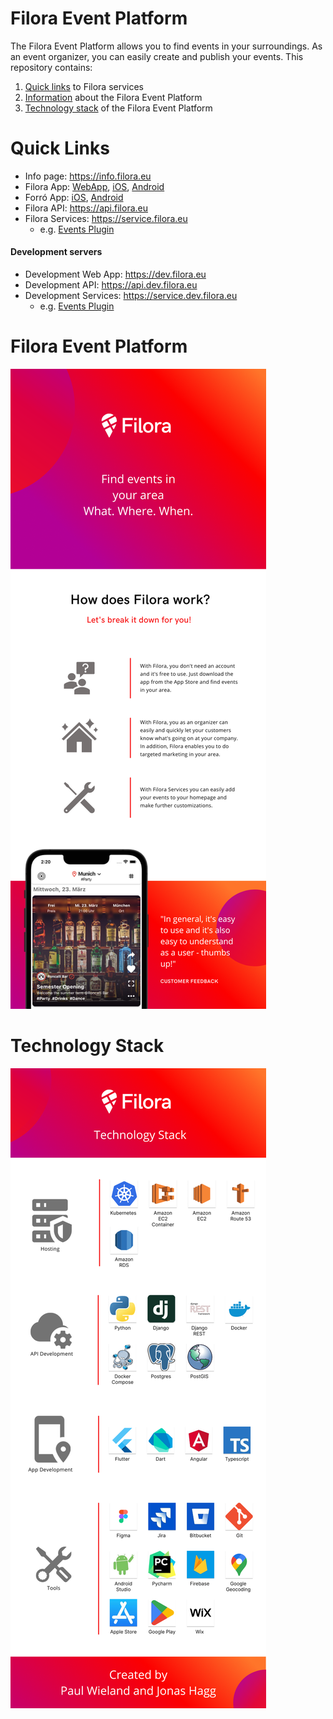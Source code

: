 # Filora Event Platform

The Filora Event Platform allows you to find events in your surroundings.
As an event organizer, you can easily create and publish your events.
This repository contains:

1. [Quick links](#quick-links) to Filora services
2. [Information](#filora-event-platform) about the Filora Event Platform
3. [Technology stack](#technology-stack)  of the Filora Event Platform

# Quick Links
- Info page: https://info.filora.eu
- Filora App: [WebApp](https://filora.eu), [iOS](https://link.filora.eu/appleStoreInfoPage), [Android](https://link.filora.eu/playStoreInfoPage)
- Forró App: [iOS](https://apps.apple.com/app/filora/id1625125570), [Android](https://play.google.com/store/apps/details?id=eu.filora.forro)
- Filora API: https://api.filora.eu
- Filora Services: https://service.filora.eu
     - e.g. [Events Plugin](https://service.filora.eu/plugin/events)

#### Development servers
- Development Web App: https://dev.filora.eu
- Development API: https://api.dev.filora.eu
- Development Services: https://service.dev.filora.eu
  - e.g. [Events Plugin](https://service.dev.filora.eu/plugin/events)

# Filora Event Platform

![alt text](./assets/info.png)

# Technology Stack
![alt text](./assets/tech_stack.png)